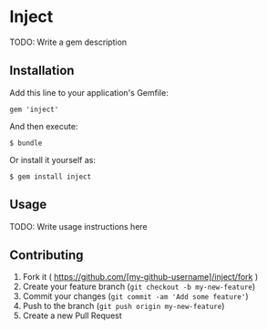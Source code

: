 # Inject

TODO: Write a gem description

## Installation

Add this line to your application's Gemfile:

    gem 'inject'

And then execute:

    $ bundle

Or install it yourself as:

    $ gem install inject

## Usage

TODO: Write usage instructions here

## Contributing

1. Fork it ( https://github.com/[my-github-username]/inject/fork )
2. Create your feature branch (`git checkout -b my-new-feature`)
3. Commit your changes (`git commit -am 'Add some feature'`)
4. Push to the branch (`git push origin my-new-feature`)
5. Create a new Pull Request
